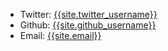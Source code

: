 * Twitter: [{{site.twitter_username}}][1]
* Github: [{{site.github_username}}][2]
* Email: [{{site.email}}][3]

[3]: {{site.email}} 
[2]: {{site.github_username}}]
[1]: {{site.twitter_username}}]